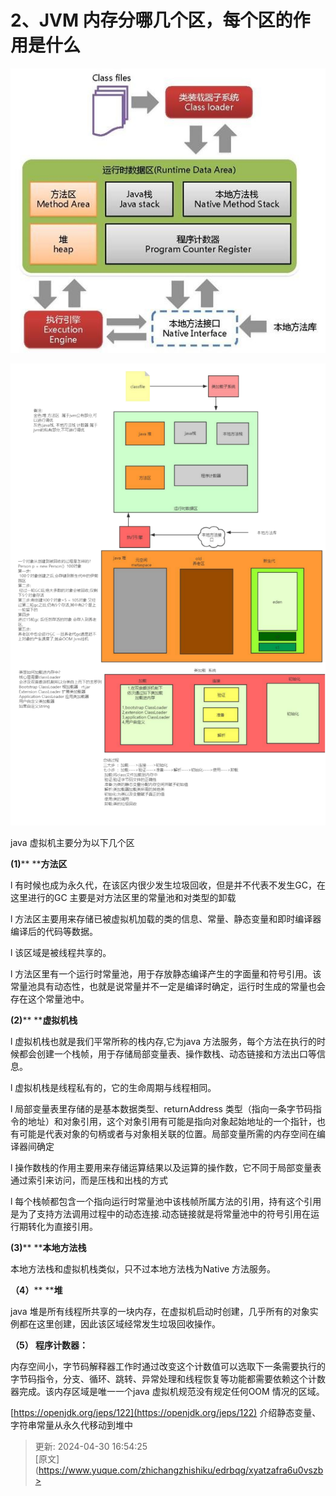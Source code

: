 # 2、JVM 内存分哪几个区，每个区的作用是什么

![1714467217688-74cdd36c-ff61-4144-9b16-40e1e0b43889.png](./img/pb4v8VLTlHtmIpbV/1714467217688-74cdd36c-ff61-4144-9b16-40e1e0b43889-738767.png)

![1714467224306-fd1b316a-2a88-4642-9aca-933b8aa2c60a.png](./img/pb4v8VLTlHtmIpbV/1714467224306-fd1b316a-2a88-4642-9aca-933b8aa2c60a-016684.png)

java 虚拟机主要分为以下几个区

**(1)**** ****方法区**

l 有时候也成为永久代，在该区内很少发生垃圾回收，但是并不代表不发生GC，在这里进行的GC 主要是对方法区里的常量池和对类型的卸载

l 方法区主要用来存储已被虚拟机加载的类的信息、常量、静态变量和即时编译器编译后的代码等数据。

l 该区域是被线程共享的。

l 方法区里有一个运行时常量池，用于存放静态编译产生的字面量和符号引用。该常量池具有动态性，也就是说常量并不一定是编译时确定，运行时生成的常量也会存在这个常量池中。

**(2)**** ****虚拟机栈**

l 虚拟机栈也就是我们平常所称的栈内存,它为java 方法服务，每个方法在执行的时候都会创建一个栈帧，用于存储局部变量表、操作数栈、动态链接和方法出口等信息。

l 虚拟机栈是线程私有的，它的生命周期与线程相同。



l 局部变量表里存储的是基本数据类型、returnAddress 类型（指向一条字节码指令的地址）和对象引用，这个对象引用有可能是指向对象起始地址的一个指针，也有可能是代表对象的句柄或者与对象相关联的位置。局部变量所需的内存空间在编译器间确定

l 操作数栈的作用主要用来存储运算结果以及运算的操作数，它不同于局部变量表通过索引来访问，而是压栈和出栈的方式

l 每个栈帧都包含一个指向运行时常量池中该栈帧所属方法的引用，持有这个引用是为了支持方法调用过程中的动态连接.动态链接就是将常量池中的符号引用在运行期转化为直接引用。

**(3)**** ****本地方法栈**

本地方法栈和虚拟机栈类似，只不过本地方法栈为Native 方法服务。

**（4）**** ****堆**

java 堆是所有线程所共享的一块内存，在虚拟机启动时创建，几乎所有的对象实例都在这里创建，因此该区域经常发生垃圾回收操作。

**（5） 程序计数器：**

内存空间小，字节码解释器工作时通过改变这个计数值可以选取下一条需要执行的字节码指令，分支、循环、跳转、异常处理和线程恢复等功能都需要依赖这个计数器完成。该内存区域是唯一一个java 虚拟机规范没有规定任何OOM 情况的区域。

[https://openjdk.org/jeps/122](https://openjdk.org/jeps/122)<font style="color:rgb(51,57,64);"> </font>介绍静态变量、字符串常量从永久代移动到堆中



> 更新: 2024-04-30 16:54:25  
> [原文](https://www.yuque.com/zhichangzhishiku/edrbqg/xyatzafra6u0vszb>